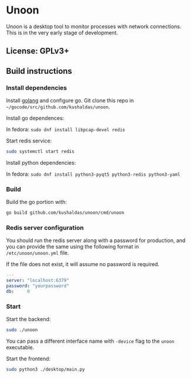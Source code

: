 # Unoon

Unoon is a desktop tool to monitor processes with network connections.
This is in the very early stage of development.

## License: GPLv3+

## Build instructions

### Install dependencies

Install [golang](https://golang.org/dl/) and configure go. Git clone this repo in `~/gocode/src/github.com/kushaldas/unoon`.

Install go dependences:

In fedora: `sudo dnf install libpcap-devel redis`

Start redis service:

```sh
sudo systemctl start redis
```

Install python dependencies:

In fedora: `sudo dnf install python3-pyqt5 python3-redis python3-yaml`

### Build

Build the go portion with:

```sh
go build github.com/kushaldas/unoon/cmd/unoon
```

### Redis server configuration

You should run the redis server along with a password for production, and you
can provide the same using the following format in `/etc/unoon/unoon.yml`
file.

If the file does not exist, it will assume no password is required.

```yaml
---
server: "localhost:6379"
password: "yourpassword"
db:     0
```

### Start

Start the backend:

```sh
sudo ./unoon
```

You can pass a different interface name with `-device` flag to the `unoon` executable.

Start the frontend:

```sh
sudo python3 ./desktop/main.py
```
